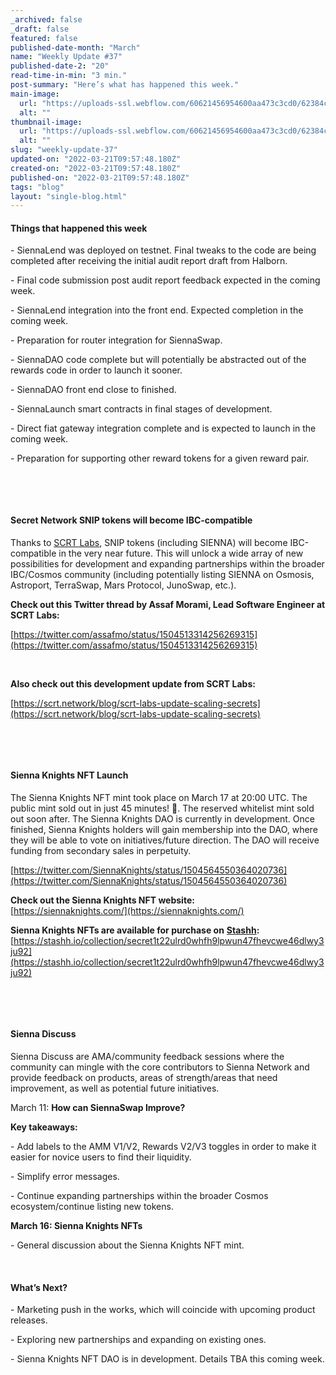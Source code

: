 ```yaml
---
_archived: false
_draft: false
featured: false
published-date-month: "March"
name: "Weekly Update #37"
published-date-2: "20"
read-time-in-min: "3 min."
post-summary: "Here’s what has happened this week."
main-image:
  url: "https://uploads-ssl.webflow.com/60621456954600aa473c3cd0/62384c1546d2046d0c54bf2b_weekly-update-37%20Blog.jpg"
  alt: ""
thumbnail-image:
  url: "https://uploads-ssl.webflow.com/60621456954600aa473c3cd0/62384c11045ef4a93ed33251_weekly-update-37%20Blog%20Thump.jpg"
  alt: ""
slug: "weekly-update-37"
updated-on: "2022-03-21T09:57:48.180Z"
created-on: "2022-03-21T09:57:48.180Z"
published-on: "2022-03-21T09:57:48.180Z"
tags: "blog"
layout: "single-blog.html"
---
```


#### Things that happened this week

\- SiennaLend was deployed on testnet. Final tweaks to the code are being completed after receiving the initial audit report draft from Halborn.

\- Final code submission post audit report feedback expected in the coming week.

\- SiennaLend integration into the front end. Expected completion in the coming week.

\- Preparation for router integration for SiennaSwap.

\- SiennaDAO code complete but will potentially be abstracted out of the rewards code in order to launch it sooner.

\- SiennaDAO front end close to finished.

\- SiennaLaunch smart contracts in final stages of development.

\- Direct fiat gateway integration complete and is expected to launch in the coming week.

\- Preparation for supporting other reward tokens for a given reward pair.

‍

‍

#### Secret Network SNIP tokens will become IBC-compatible

Thanks to [SCRT Labs](https://scrtlabs.com/), SNIP tokens (including SIENNA) will become IBC-compatible in the very near future. This will unlock a wide array of new possibilities for development and expanding partnerships within the broader IBC/Cosmos community (including potentially listing SIENNA on Osmosis, Astroport, TerraSwap, Mars Protocol, JunoSwap, etc.).

**Check out this Twitter thread by Assaf Morami, Lead Software Engineer at SCRT Labs:**

[https://twitter.com/assafmo/status/1504513314256269315](https://twitter.com/assafmo/status/1504513314256269315)

‍

**Also check out this development update from SCRT Labs:**

[https://scrt.network/blog/scrt-labs-update-scaling-secrets](https://scrt.network/blog/scrt-labs-update-scaling-secrets)

‍

‍

#### Sienna Knights NFT Launch

The Sienna Knights NFT mint took place on March 17 at 20:00 UTC. The public mint sold out in just 45 minutes! 🚀. The reserved whitelist mint sold out soon after. The Sienna Knights DAO is currently in development. Once finished, Sienna Knights holders will gain membership into the DAO, where they will be able to vote on initiatives/future direction. The DAO will receive funding from secondary sales in perpetuity.

[https://twitter.com/SiennaKnights/status/1504564550364020736](https://twitter.com/SiennaKnights/status/1504564550364020736)

**Check out the Sienna Knights NFT website:**  
[https://siennaknights.com/](https://siennaknights.com/)

**Sienna Knights NFTs are available for purchase on** [**Stashh**](https://stashh.io/)**:**  
[https://stashh.io/collection/secret1t22ulrd0whfh9lpwun47fhevcwe46dlwy3ju92](https://stashh.io/collection/secret1t22ulrd0whfh9lpwun47fhevcwe46dlwy3ju92)

‍

‍

#### Sienna Discuss

Sienna Discuss are AMA/community feedback sessions where the community can mingle with the core contributors to Sienna Network and provide feedback on products, areas of strength/areas that need improvement, as well as potential future initiatives.

March 11: **How can SiennaSwap Improve?**

**Key takeaways:**

\- Add labels to the AMM V1/V2, Rewards V2/V3 toggles in order to make it easier for novice users to find their liquidity.

\- Simplify error messages.

\- Continue expanding partnerships within the broader Cosmos ecosystem/continue listing new tokens.

**March 16: Sienna Knights NFTs**

\- General discussion about the Sienna Knights NFT mint.

‍

#### What’s Next?

\- Marketing push in the works, which will coincide with upcoming product releases.

\- Exploring new partnerships and expanding on existing ones.

\- Sienna Knights NFT DAO is in development. Details TBA this coming week.

‍
